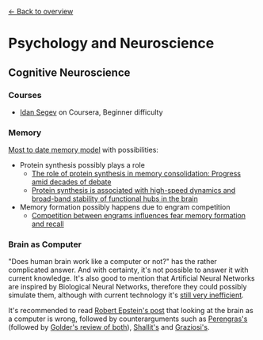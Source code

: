 [← Back to overview](../../../)

# Psychology and Neuroscience

## Cognitive Neuroscience

### Courses
* [Idan Segev](https://www.coursera.org/learn/synapses/) on Coursera, Beginner difficulty

### Memory
[Most to date memory model](https://en.wikibooks.org/wiki/Cognitive_Psychology_and_Cognitive_Neuroscience/Memory) with possibilities:
* Protein synthesis possibly plays a role
  * [The role of protein synthesis in memory consolidation: Progress amid decades of debate](https://dx.doi.org/10.1016%2Fj.nlm.2007.09.010)
  * [Protein synthesis is associated with high-speed dynamics and broad-band stability of functional hubs in the brain](https://dx.doi.org/10.1016%2Fj.neuroimage.2017.04.062)
* Memory formation possibly happens due to engram competition
  * [Competition between engrams influences fear memory formation and recall](https://dx.doi.org/10.1126/science.aaf0594)

### Brain as Computer
"Does human brain work like a computer or not?" has the rather complicated answer. And with certainty, it's not possible to answer it with current knowledge. It's also good to mention that Artificial Neural Networks are inspired by Biological Neural Networks, therefore they could possibly simulate them, although with current technology it's [still very inefficient](http://agi-roadmap.sablatura.info/).

It's recommended to read [Robert Epstein's post](https://aeon.co/essays/your-brain-does-not-process-information-and-it-is-not-a-computer) that looking at the brain as a computer is wrong, followed by counterarguments such as [Perengras's](http://lukependergrass.work/blog/the-information-processing-brain) (followed by [Golder's review of both](https://medium.com/@gdoteof/a-response-to-a-response-to-the-empty-brain-the-information-processing-brain-dde4c6d3aecd)), [Shallit's](http://recursed.blogspot.com/2016/05/yes-your-brain-certainly-is-computer.html) and [Graziosi's](https://sergiograziosi.wordpress.com/2016/05/22/robert-epsteins-empty-essay/).
